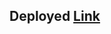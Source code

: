 ## Deployed [Link]([https://pip.pypa.io/en/stable/](https://pythonsamplegopal.pythonanywhere.com/)https://pythonsamplegopal.pythonanywhere.com/)
